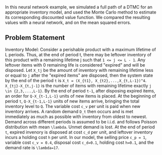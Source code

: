 In this neural network example, we simulated a full path of a DTMC for an appropriate inventory model, and used the Monte Carlo method to estimate its corresponding discounted value function. We compared the resulting values with a neural network, and on the mean squared errors. 

## Problem Statement

Inventory Model: Consider a perishable product with a maximum lifetime of L periods. Thus, at the end of period t, there may be leftover inventory of this product with a remaining lifetime j such that `1 <= j <= L - 1`. Any leftover items with 0 remaining life is considered "expired" and will be disposed. Let `X_tj` be the amount of inventory with remaining lifetime less or equal to `j` after the "expired items" are disposed, then the system state by the end of the period `t` is `X_t = (X_{t1}, X_{t2},...,X_{t,L-1})^4`. `X_{tj}-X_{t,j-1}` is the number of items with remaining lifetime exactly `j \in {2,3,...,L-1}`.
By the end of period `t-1`, after disposing expired items, an order for `Q-X_{t-1,L-1}` units of new items is placed. At the beginning of period `t`, `Q-X_{t-1,L-1}` units of new items arrive, bringing the total inventory level to `Q`. The variable cost `c_v` per unit is paid when new inventory arrives. A random demand `D_t` then occurs and is met immediately as much as possible with inventory from oldest to newest. Demand across different periods is assumed to be i.i.d. and follows Poisson distribution with mean `\lambda`. Unmet demand is lost. At the end of period `t`, expired invenory is disposed at cost `c_d` per unit, and leftover inventory incurs a holding cost `h` per unit. 
In our model, the selling price `c_p = 1`, variable cost `c_v = 0.4`, disposal cost `c_d=0.1`, holding cost `h=0.1`, and the demand rate is `\lambda=17`. 
